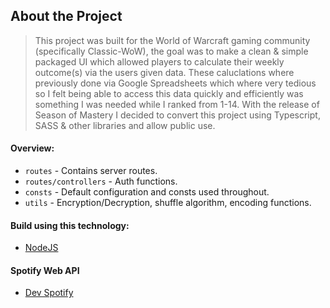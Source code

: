 ## About the Project

> This project was built for the World of Warcraft gaming community (specifically Classic-WoW), the goal was to make a clean & simple packaged UI which allowed players to calculate their weekly outcome(s) via the users given data. These caluclations where previously done via Google Spreadsheets which where very tedious so I felt being able to access this data quickly and efficiently was something I was needed while I ranked from 1-14. With the release of Season of Mastery I decided to convert this project using Typescript, SASS & other libraries and allow public use.

#### Overview:

- `routes` - Contains server routes.
- `routes/controllers` - Auth functions.
- `consts` - Default configuration and consts used throughout.
- `utils` - Encryption/Decryption, shuffle algorithm, encoding functions.


#### Build using this technology:

- [NodeJS](https://nodejs.org/en/)

#### Spotify Web API

- [Dev Spotify](https://developer.spotify.com/)

